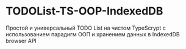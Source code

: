 # TODOList-TS-OOP-IndexedDB
Простой и универсальный TODO List на чистом TypeScrypt с использованием парадигм ООП и хранением данных в IndexedDB browser API
